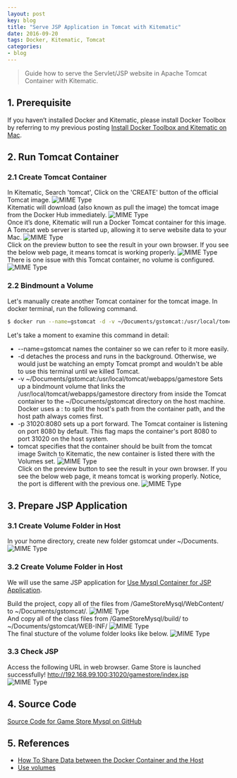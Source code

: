 ```yaml
---
layout: post
key: blog
title: "Serve JSP Application in Tomcat with Kitematic"
date: 2016-09-20
tags: Docker, Kitematic, Tomcat
categories:
- blog
---
```


> Guide how to serve the Servlet/JSP website in Apache Tomcat Container with Kitematic.

## 1. Prerequisite
If you haven’t installed Docker and Kitematic, please install Docker Toolbox by referring to my previous posting [Install Docker Toolbox and Kitematic on Mac](http://jojozhuang.github.io/blog/2016/09/15/install-docker-toolboxand-kitematic-on-mac/).

## 2. Run Tomcat Container
### 2.1 Create Tomcat Container
In Kitematic, Search 'tomcat', Click on the 'CREATE' button of the official Tomcat image.
![MIME Type](/public/pics/2016-09-20/search.png)  
Kitematic will download (also known as pull the image) the tomcat image from the Docker Hub immediately.
![MIME Type](/public/pics/2016-09-20/download.png)  
Once it’s done, Kitematic will run a Docker Tomcat container for this image. A Tomcat web server is started up, allowing it to serve website data to your Mac.
![MIME Type](/public/pics/2016-09-20/running.png)  
Click on the preview button to see the result in your own browser. If you see the below web page, it means tomcat is working properly.
![MIME Type](/public/pics/2016-09-20/preview.png)  
There is one issue with this Tomcat container, no volume is configured.
![MIME Type](/public/pics/2016-09-20/novolume.png)  
### 2.2 Bindmount a Volume
Let's manually create another Tomcat container for the tomcat image.
In docker terminal, run the following command.
```sh
$ docker run --name=gstomcat -d -v ~/Documents/gstomcat:/usr/local/tomcat/webapps/gamestore -p 31020:8080 tomcat
```
Let's take a moment to examine this command in detail:
* --name=gstomcat names the container so we can refer to it more easily.
* -d detaches the process and runs in the background. Otherwise, we would just be watching an empty Tomcat prompt and wouldn't be able to use this terminal until we killed Tomcat.
* -v ~/Documents/gstomcat:/usr/local/tomcat/webapps/gamestore Sets up a bindmount volume that links the /usr/local/tomcat/webapps/gamestore directory from inside the Tomcat container to the ~/Documents/gstomcat directory on the host machine. Docker uses a : to split the host's path from the container path, and the host path always comes first.
* -p 31020:8080 sets up a port forward. The Tomcat container is listening on port 8080 by default. This flag maps the container's port 8080 to port 31020 on the host system.
* tomcat specifies that the container should be built from the tomcat image
Switch to Kitematic, the new container is listed there with the Volumes set.
![MIME Type](/public/pics/2016-09-20/gstomcat.png)  
Click on the preview button to see the result in your own browser. If you see the below web page, it means tomcat is working properly. Notice, the port is different with the previous one.
![MIME Type](/public/pics/2016-09-20/newpreview.png)  

## 3. Prepare JSP Application
### 3.1 Create Volume Folder in Host
In your home directory, create new folder gstomcat under ~/Documents.
![MIME Type](/public/pics/2016-09-20/volume.png)  

### 3.2 Create Volume Folder in Host
We will use the same JSP application for [Use Mysql Container for JSP Application](http://jojozhuang.github.io/blog/2016/09/12/use-mysql-container-for-jsp-application/).

Build the project, copy all of the files from /GameStoreMysql/WebContent/ to ~/Documents/gstomcat/.
![MIME Type](/public/pics/2016-09-20/webcontent.png)  
And copy all of the class files from /GameStoreMysql/build/ to ~/Documents/gstomcat/WEB-INF/
![MIME Type](/public/pics/2016-09-20/class.png)  
The final stucture of the volume folder looks like below.
![MIME Type](/public/pics/2016-09-20/final.png)  

### 3.3 Check JSP
Access the following URL in web browser. Game Store is launched successfully!
http://192.168.99.100:31020/gamestore/index.jsp
![MIME Type](/public/pics/2016-09-20/deployed.png)  

## 4. Source Code
[Source Code for Game Store Mysql on GitHub](https://github.com/jojozhuang/Portfolio/tree/master/GameStoreMysql)

## 5. References
* [How To Share Data between the Docker Container and the Host](https://www.digitalocean.com/community/tutorials/how-to-share-data-between-the-docker-container-and-the-host)
* [Use volumes](https://docs.docker.com/engine/admin/volumes/volumes/)
